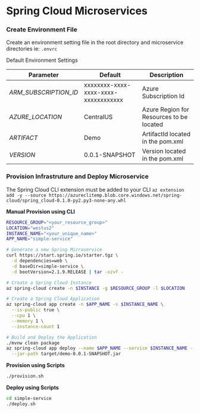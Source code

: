 # Spring Cloud Microservices

### Create Environment File

Create an environment setting file in the root directory and microservice directories ie:  `.envrc`

Default Environment Settings

| Parameter             | Default                              | Description                              |
| --------------------  | ------------------------------------ | ---------------------------------------- |
| _ARM_SUBSCRIPTION_ID_ | xxxxxxxx-xxxx-xxxx-xxxx-xxxxxxxxxxxx | Azure Subscription Id                    |
| _AZURE_LOCATION_      | CentralUS                            | Azure Region for Resources to be located |
| _ARTIFACT_            | Demo                                 | ArtifactId located in the pom.xml        |
| _VERSION_             | 0.0.1-SNAPSHOT                       | Version located in the pom.xml           |


### Provision Infrastruture and Deploy Microservice

The Spring Cloud CLI extension must be added to your CLI
`az extension add -y --source https://azureclitemp.blob.core.windows.net/spring-cloud/spring_cloud-0.1.0-py2.py3-none-any.whl`

__Manual Provision using CLI__

```bash
RESOURCE_GROUP="<your_resource_group>"
LOCATION="westus2"
INSTANCE_NAME="<your_unique_name>"
APP_NAME="simple-service"

# Generate a new Spring Microservice
curl https://start.spring.io/starter.tgz \
  -d dependencies=web \
  -d baseDir=simple-service \
  -d bootVersion=2.1.9.RELEASE | tar -xzvf -

# Create a Spring Cloud Instance
az spring-cloud create -n $INSTANCE -g $RESOURCE_GROUP -l $LOCATION

# Create a Spring Cloud Application
az spring-cloud app create -n $APP_NAME -s $INSTANCE_NAME \
  --is-public true \
  --cpu 1 \
  --memory 1 \
  --instance-count 1

# Build and Deploy the Application
./mvnw clean package
az spring-cloud app deploy --name $APP_NAME --service $INSTANCE_NAME --resource-group $RESOURCE_GROUP \
  --jar-path target/demo-0.0.1-SNAPSHOT.jar
```


__Provision using Scripts__

```bash
./provision.sh
```

__Deploy using Scripts__

```bash
cd simple-service
./deploy.sh
```

